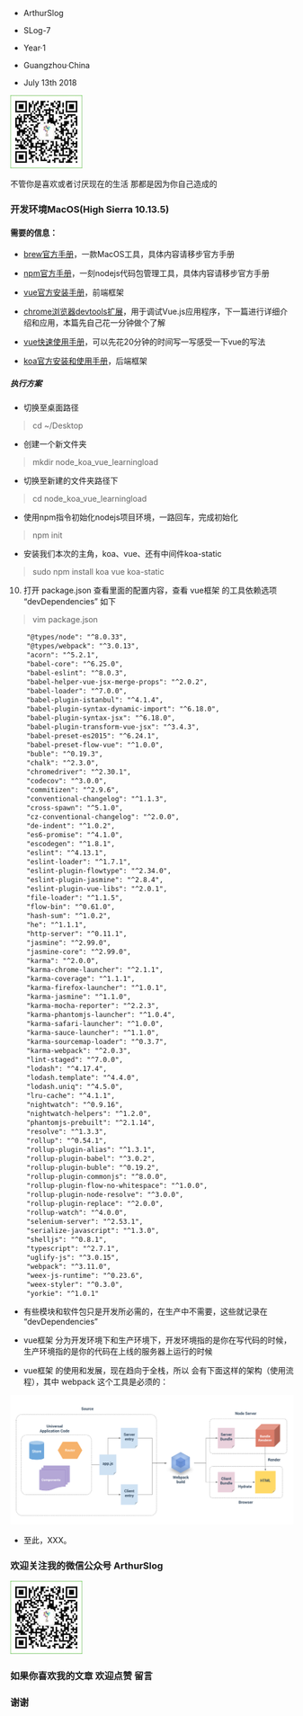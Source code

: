 * ArthurSlog
* SLog-7
* Year·1

* Guangzhou·China
* July 13th 2018

![关注微信公众号“ArthurSlog”](https://github.com/BlessedChild/LogofAxu/blob/master/images/icon_128.jpg?raw=true "微信扫描二维码，关注我的公众号")

不管你是喜欢或者讨厌现在的生活 那都是因为你自己造成的

### 开发环境MacOS(High Sierra 10.13.5)

#### 需要的信息：

* [brew官方手册](https://brew.sh)，一款MacOS工具，具体内容请移步官方手册

* [npm官方手册](https://docs.npmjs.com/)，一刻nodejs代码包管理工具，具体内容请移步官方手册

* [vue官方安装手册](https://cn.vuejs.org/v2/guide/installation.html)，前端框架

* [chrome浏览器devtools扩展](https://github.com/vuejs/vue-devtools#vue-devtools)，用于调试Vue.js应用程序，下一篇进行详细介绍和应用，本篇先自己花一分钟做个了解

* [vue快速使用手册](https://scrimba.com/playlist/pXKqta)，可以先花20分钟的时间写一写感受一下vue的写法

* [koa官方安装和使用手册](https://koajs.cn/)，后端框架

##### 执行方案

* 切换至桌面路径

> cd ~/Desktop

* 创建一个新文件夹

> mkdir node_koa_vue_learningload

* 切换至新建的文件夹路径下

> cd node_koa_vue_learningload

* 使用npm指令初始化nodejs项目环境，一路回车，完成初始化

> npm init

* 安装我们本次的主角，koa、vue、还有中间件koa-static

> sudo npm install koa vue koa-static

10. 打开 package.json 查看里面的配置内容，查看 vue框架 的工具依赖选项 “devDependencies” 如下

> vim package.json

```
    "@types/node": "^8.0.33",
    "@types/webpack": "^3.0.13",
    "acorn": "^5.2.1",
    "babel-core": "^6.25.0",
    "babel-eslint": "^8.0.3",
    "babel-helper-vue-jsx-merge-props": "^2.0.2",
    "babel-loader": "^7.0.0",
    "babel-plugin-istanbul": "^4.1.4",
    "babel-plugin-syntax-dynamic-import": "^6.18.0",
    "babel-plugin-syntax-jsx": "^6.18.0",
    "babel-plugin-transform-vue-jsx": "^3.4.3",
    "babel-preset-es2015": "^6.24.1",
    "babel-preset-flow-vue": "^1.0.0",
    "buble": "^0.19.3",
    "chalk": "^2.3.0",
    "chromedriver": "^2.30.1",
    "codecov": "^3.0.0",
    "commitizen": "^2.9.6",
    "conventional-changelog": "^1.1.3",
    "cross-spawn": "^5.1.0",
    "cz-conventional-changelog": "^2.0.0",
    "de-indent": "^1.0.2",
    "es6-promise": "^4.1.0",
    "escodegen": "^1.8.1",
    "eslint": "^4.13.1",
    "eslint-loader": "^1.7.1",
    "eslint-plugin-flowtype": "^2.34.0",
    "eslint-plugin-jasmine": "^2.8.4",
    "eslint-plugin-vue-libs": "^2.0.1",
    "file-loader": "^1.1.5",
    "flow-bin": "^0.61.0",
    "hash-sum": "^1.0.2",
    "he": "^1.1.1",
    "http-server": "^0.11.1",
    "jasmine": "^2.99.0",
    "jasmine-core": "^2.99.0",
    "karma": "^2.0.0",
    "karma-chrome-launcher": "^2.1.1",
    "karma-coverage": "^1.1.1",
    "karma-firefox-launcher": "^1.0.1",
    "karma-jasmine": "^1.1.0",
    "karma-mocha-reporter": "^2.2.3",
    "karma-phantomjs-launcher": "^1.0.4",
    "karma-safari-launcher": "^1.0.0",
    "karma-sauce-launcher": "^1.1.0",
    "karma-sourcemap-loader": "^0.3.7",
    "karma-webpack": "^2.0.3",
    "lint-staged": "^7.0.0",
    "lodash": "^4.17.4",
    "lodash.template": "^4.4.0",
    "lodash.uniq": "^4.5.0",
    "lru-cache": "^4.1.1",
    "nightwatch": "^0.9.16",
    "nightwatch-helpers": "^1.2.0",
    "phantomjs-prebuilt": "^2.1.14",
    "resolve": "^1.3.3",
    "rollup": "^0.54.1",
    "rollup-plugin-alias": "^1.3.1",
    "rollup-plugin-babel": "^3.0.2",
    "rollup-plugin-buble": "^0.19.2",
    "rollup-plugin-commonjs": "^8.0.0",
    "rollup-plugin-flow-no-whitespace": "^1.0.0",
    "rollup-plugin-node-resolve": "^3.0.0",
    "rollup-plugin-replace": "^2.0.0",
    "rollup-watch": "^4.0.0",
    "selenium-server": "^2.53.1",
    "serialize-javascript": "^1.3.0",
    "shelljs": "^0.8.1",
    "typescript": "^2.7.1",
    "uglify-js": "^3.0.15",
    "webpack": "^3.11.0",
    "weex-js-runtime": "^0.23.6",
    "weex-styler": "^0.3.0",
    "yorkie": "^1.0.1"
```

* 有些模块和软件包只是开发所必需的，在生产中不需要，这些就记录在 “devDependencies”

* vue框架 分为开发环境下和生产环境下，开发环境指的是你在写代码的时候，生产环境指的是你的代码在上线的服务器上运行的时候

* vue框架 的使用和发展，现在趋向于全栈，所以 会有下面这样的架构（使用流程），其中 webpack 这个工具是必须的：

![vue框架 的使用架构](https://github.com/BlessedChild/LogofAxu/blob/master/images/Slog7/Stream.png?raw=true)

* 至此，XXX。

### 欢迎关注我的微信公众号 ArthurSlog

![ArthurSlog](https://github.com/BlessedChild/LogofAxu/blob/master/images/icon_128.jpg?raw=true "微信扫描二维码，关注我的公众号")

### 如果你喜欢我的文章 欢迎点赞 留言
### 谢谢
